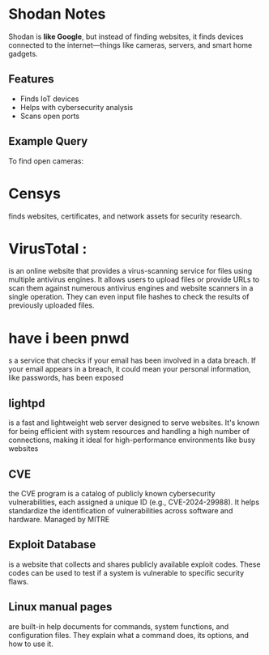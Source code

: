 # Shodan Notes
Shodan is **like Google**, but instead of finding websites, it finds devices connected to the internet—things like cameras, servers, and smart home gadgets.

## Features
- Finds IoT devices
- Helps with cybersecurity analysis
- Scans open ports

## Example Query
To find open cameras:

# Censys
finds websites, certificates, and network assets for security research.

 # VirusTotal :
 is an online website that provides a virus-scanning service for files using multiple antivirus engines. It allows users to upload files or provide URLs to scan them against numerous antivirus engines and website scanners in a single operation. They can even input file hashes to check the results of previously uploaded files.

 # have i been pnwd
 s a service that checks if your email has been involved in a data breach. If your email appears in a breach, it could mean your personal information, like passwords, has been exposed

 ## lightpd
 is a fast and lightweight web server designed to serve websites. It's known for being efficient with system resources and handling a high number of connections, making it ideal for high-performance environments like busy websites

## CVE
the CVE program is a catalog of publicly known cybersecurity vulnerabilities, each assigned a unique ID (e.g., CVE-2024-29988). It helps standardize the identification of vulnerabilities across software and hardware. Managed by MITRE

## Exploit Database
is a website that collects and shares publicly available exploit codes. These codes can be used to test if a system is vulnerable to specific security flaws.

## Linux manual pages
are built-in help documents for commands, system functions, and configuration files. They explain what a command does, its options, and how to use it.















